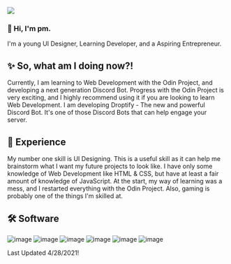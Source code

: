 ![](https://api.ghprofile.me/view?username=pmdev1)

### 👋 Hi, I'm pm.
I'm a young UI Designer, Learning Developer, and a Aspiring Entrepreneur.
 
## ✨ So, what am I doing now?!
Currently, I am learning to Web Development with the Odin Project, and developing a next generation Discord Bot. Progress with the Odin Project 
is very exciting, and I highly recommend using it if you are looking to learn Web Development. I am developing Droptify - The new and powerful Discord Bot. It's 
one of those Discord Bots that can help engage your server.

## 👀 Experience
My number one skill is UI Designing. This is a useful skill as it can help me brainstorm what I want my future projects to look like. I have only some knowledge of Web Development like HTML & CSS, but have at least a fair amount of knowledge of JavaScript. At the start, my way of learning was a mess, and I restarted everything with the Odin Project.
Also, gaming is probably one of the things I'm skilled at.

## 🛠️ Software
![image](https://user-images.githubusercontent.com/75280270/116026536-ce3cb900-a607-11eb-98a1-597be872bc3e.png)
![image](https://user-images.githubusercontent.com/75280270/116026548-d1d04000-a607-11eb-978a-f40117ccce87.png)
![image](https://user-images.githubusercontent.com/75280270/116026596-e6acd380-a607-11eb-80ed-a84ffd2778f8.png)
![image](https://user-images.githubusercontent.com/75280270/116026515-c41aba80-a607-11eb-973a-9ac851f1b9df.png)
![image](https://user-images.githubusercontent.com/75280270/116026570-da287b00-a607-11eb-8ec9-58efa7cbec82.png)
![image](https://user-images.githubusercontent.com/75280270/116026585-e0b6f280-a607-11eb-8647-e52f4c021d3d.png)

Last Updated 4/28/2021!
